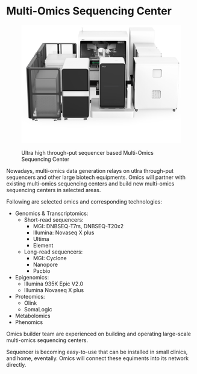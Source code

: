 # Multi-Omics Sequencing Center

<figure><img src=".gitbook/assets/t20.png" alt=""><figcaption><p>Ultra high through-put sequencer based Multi-Omics Sequencing Center</p></figcaption></figure>

Nowadays, multi-omics data generation relays on utlra through-put sequencers and other large biotech equipments. Omics will partner with existing multi-omics sequencing centers and build new multi-omics sequencing centers in selected areas.

Following are selected omics and corresponding technologies:

* Genomics & Transcriptomics: 
    * Short-read sequencers:
        * MGI: DNBSEQ-T7rs, DNBSEQ-T20x2
        * Illumina: Novaseq X plus
        * Ultima
        * Element
    * Long-read sequencers:
        * MGI: Cyclone
        * Nanopore
        * Pacbio
* Epigenomics:
    * Illumina 935K Epic V2.0
    * Illumina Novaseq X plus
* Proteomics:
    * Olink
    * SomaLogic
* Metabolomics
* Phenomics

Omics builder team are experienced on building and operating large-scale multi-omics sequencing centers.

Sequencer is becoming easy-to-use that can be installed in small clinics, and home, eventally. Omics will connect these equiments into its network directly.